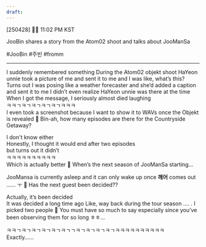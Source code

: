 ```yaml
---
draft:
---
```

[250428] 🐣💭 11:02 PM KST

JooBin shares a story from the Atom02 shoot and talks about JooManSa 

#JooBin #주빈 #fromm
___
I suddenly remembered something
During the Atom02 objekt shoot 
HaYeon unnie took a picture of me and sent it to me
and I was like, what’s this?  
Turns out I was posing like a weather forecaster
and she’d added a caption and sent it to me
I didn’t even realize HaYeon unnie was there at the time
When I got the message, I seriously almost died laughing  
ㅋㅋㄱㅋㄱㅋㄱㅋㄱㅋㄱㅋㅋㅋ  
I even took a screenshot
because I want to show it to WAVs once the Objekt is revealed
🫧 Bin-ah, how many episodes are there for the Countryside Getaway?

I don't know either  
Honestly, I thought it would end after two episodes  
but turns out it didn’t  
ㅋㅋㅋㅋㅋㅋㅋㅋㅋㅋ  
Which is actually better
🫧 When’s the next season of JooManSa starting...

JooMansa is currently asleep 
and it can only wake up once **깨어** comes out 
……
ㅜ
🫧 Has the next guest been decided??

Actually, it’s been decided  
It was decided a long time ago
Like, way back during the tour season
….
.
I picked two people
🫧 You must have so much to say especially since you’ve been observing them for so long ㅎㅎ...

ㅋㅋㄱㅋㄱㅋㄱㅋㄱㅋㄱㅋㄱㄱㅋㄱㅋㄱㅋㄱㅋㄱㅋㅋㅋㅋㅋㅋㅋㅋㅋㅋ  
Exactly……
